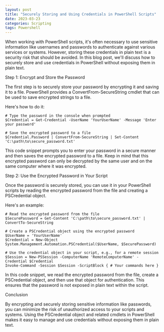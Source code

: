 ```yaml
---
layout: post
title: "Securely Storing and Using Credentials in PowerShell Scripts"
date: 2023-03-23
categories: Scripting
tags: Powershell
---
```

When working with PowerShell scripts, it's often necessary to use sensitive information like usernames and passwords to authenticate against various services or systems. However, storing these credentials in plain text is a security risk that should be avoided. In this blog post, we'll discuss how to securely store and use credentials in PowerShell without exposing them in plain text.

Step 1: Encrypt and Store the Password

The first step is to securely store your password by encrypting it and saving it to a file. PowerShell provides a ConvertFrom-SecureString cmdlet that can be used to save encrypted strings to a file. 

Here's how to do it:

```
# Type the password in the console when prompted
$Credential = Get-Credential -UserName 'YourUserName' -Message 'Enter your password'

# Save the encrypted password to a file
$Credential.Password | ConvertFrom-SecureString | Set-Content 'C:\path\to\secure_password.txt'
```

This code snippet prompts you to enter your password in a secure manner and then saves the encrypted password to a file. Keep in mind that this encrypted password can only be decrypted by the same user and on the same computer where it was encrypted.

Step 2: Use the Encrypted Password in Your Script

Once the password is securely stored, you can use it in your PowerShell scripts by reading the encrypted password from the file and creating a PSCredential object.

Here's an example:

```
# Read the encrypted password from the file
$SecurePassword = Get-Content 'C:\path\to\secure_password.txt' | ConvertTo-SecureString

# Create a PSCredential object using the encrypted password
$UserName = 'YourUserName'
$Credential = New-Object System.Management.Automation.PSCredential($UserName, $SecurePassword)

# Use the credential object in your script, e.g., for a remote session
$Session = New-PSSession -ComputerName 'RemoteComputerName' -Credential $Credential
Invoke-Command -Session $Session -ScriptBlock { # Your commands here }
```

In this code snippet, we read the encrypted password from the file, create a PSCredential object, and then use that object for authentication. This ensures that the password is not exposed in plain text within the script.

Conclusion

By encrypting and securely storing sensitive information like passwords, you can minimize the risk of unauthorized access to your scripts and systems. Using the PSCredential object and related cmdlets in PowerShell makes it easy to manage and use credentials without exposing them in plain text.